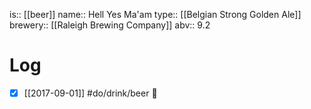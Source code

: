is:: [[beer]]
name:: Hell Yes Ma'am
type:: [[Belgian Strong Golden Ale]]
brewery:: [[Raleigh Brewing Company]]
abv:: 9.2

# Log
- [x] [[2017-09-01]] #do/drink/beer 🤞
